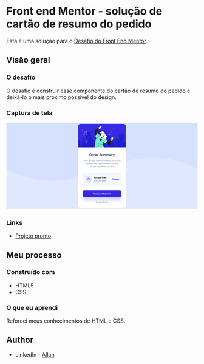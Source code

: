 # Front end Mentor - solução de cartão de resumo do pedido

Esta é uma solução para o [Desafio do Front End Mentor](https://www.frontendmentor.io/challenges/order-summary-component-QlPmajDUj).


## Visão geral

### O desafio

O desafio é construir esse componente do cartão de resumo do pedido e deixá-lo o mais próximo possível do design.


### Captura de tela

![](./images/img-do-projeto.png)



### Links

- [Projeto pronto](https://allanjrcorrea.github.io/Order-summary-component/)


## Meu processo

### Construído com

- HTML5
- CSS


### O que eu aprendi

Reforcei meus conhecimentos de HTML e CSS.


## Author

- LinkedIn - [Allan](https://www.linkedin.com/in/allanajc/)
